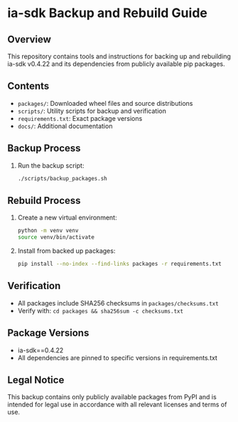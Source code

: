 # ia-sdk Backup and Rebuild Guide

## Overview
This repository contains tools and instructions for backing up and rebuilding ia-sdk v0.4.22 and its dependencies from publicly available pip packages.

## Contents
- `packages/`: Downloaded wheel files and source distributions
- `scripts/`: Utility scripts for backup and verification
- `requirements.txt`: Exact package versions
- `docs/`: Additional documentation

## Backup Process
1. Run the backup script:
   ```bash
   ./scripts/backup_packages.sh
   ```

## Rebuild Process
1. Create a new virtual environment:
   ```bash
   python -m venv venv
   source venv/bin/activate
   ```

2. Install from backed up packages:
   ```bash
   pip install --no-index --find-links packages -r requirements.txt
   ```

## Verification
- All packages include SHA256 checksums in `packages/checksums.txt`
- Verify with: `cd packages && sha256sum -c checksums.txt`

## Package Versions
- ia-sdk==0.4.22
- All dependencies are pinned to specific versions in requirements.txt

## Legal Notice
This backup contains only publicly available packages from PyPI and is intended for legal use in accordance with all relevant licenses and terms of use.
